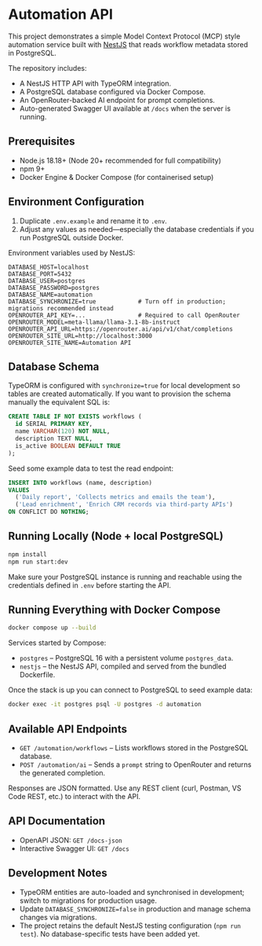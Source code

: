 # Automation API

This project demonstrates a simple Model Context Protocol (MCP) style automation service built with [NestJS](https://nestjs.com/) that reads workflow metadata stored in PostgreSQL.

The repository includes:
- A NestJS HTTP API with TypeORM integration.
- A PostgreSQL database configured via Docker Compose.
- An OpenRouter-backed AI endpoint for prompt completions.
- Auto-generated Swagger UI available at `/docs` when the server is running.

## Prerequisites

- Node.js 18.18+ (Node 20+ recommended for full compatibility)
- npm 9+
- Docker Engine & Docker Compose (for containerised setup)

## Environment Configuration

1. Duplicate `.env.example` and rename it to `.env`.
2. Adjust any values as needed—especially the database credentials if you run PostgreSQL outside Docker.

Environment variables used by NestJS:

```
DATABASE_HOST=localhost
DATABASE_PORT=5432
DATABASE_USER=postgres
DATABASE_PASSWORD=postgres
DATABASE_NAME=automation
DATABASE_SYNCHRONIZE=true            # Turn off in production; migrations recommended instead
OPENROUTER_API_KEY=...               # Required to call OpenRouter
OPENROUTER_MODEL=meta-llama/llama-3.1-8b-instruct
OPENROUTER_API_URL=https://openrouter.ai/api/v1/chat/completions
OPENROUTER_SITE_URL=http://localhost:3000
OPENROUTER_SITE_NAME=Automation API
```

## Database Schema

TypeORM is configured with `synchronize=true` for local development so tables are created automatically. If you want to provision the schema manually the equivalent SQL is:

```sql
CREATE TABLE IF NOT EXISTS workflows (
  id SERIAL PRIMARY KEY,
  name VARCHAR(120) NOT NULL,
  description TEXT NULL,
  is_active BOOLEAN DEFAULT TRUE
);
```

Seed some example data to test the read endpoint:

```sql
INSERT INTO workflows (name, description)
VALUES
  ('Daily report', 'Collects metrics and emails the team'),
  ('Lead enrichment', 'Enrich CRM records via third-party APIs')
ON CONFLICT DO NOTHING;
```

## Running Locally (Node + local PostgreSQL)

```bash
npm install
npm run start:dev
```

Make sure your PostgreSQL instance is running and reachable using the credentials defined in `.env` before starting the API.

## Running Everything with Docker Compose

```bash
docker compose up --build
```

Services started by Compose:
- `postgres` – PostgreSQL 16 with a persistent volume `postgres_data`.
- `nestjs` – the NestJS API, compiled and served from the bundled Dockerfile.

Once the stack is up you can connect to PostgreSQL to seed example data:

```bash
docker exec -it postgres psql -U postgres -d automation
```

## Available API Endpoints

- `GET /automation/workflows` – Lists workflows stored in the PostgreSQL database.
- `POST /automation/ai` – Sends a `prompt` string to OpenRouter and returns the generated completion.

Responses are JSON formatted. Use any REST client (curl, Postman, VS Code REST, etc.) to interact with the API.

## API Documentation

- OpenAPI JSON: `GET /docs-json`
- Interactive Swagger UI: `GET /docs`

## Development Notes

- TypeORM entities are auto-loaded and synchronised in development; switch to migrations for production usage.
- Update `DATABASE_SYNCHRONIZE=false` in production and manage schema changes via migrations.
- The project retains the default NestJS testing configuration (`npm run test`). No database-specific tests have been added yet.
